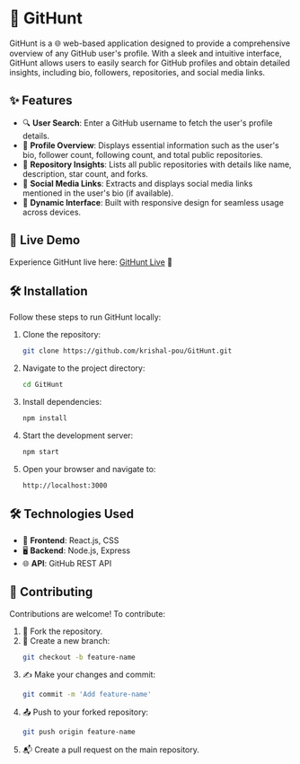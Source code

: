 # 🚀 GitHunt

GitHunt is a 🌐 web-based application designed to provide a comprehensive overview of any GitHub user's profile. With a sleek and intuitive interface, GitHunt allows users to easily search for GitHub profiles and obtain detailed insights, including bio, followers, repositories, and social media links.

## ✨ Features

- 🔍 **User Search**: Enter a GitHub username to fetch the user's profile details.
- 👤 **Profile Overview**: Displays essential information such as the user's bio, follower count, following count, and total public repositories.
- 📂 **Repository Insights**: Lists all public repositories with details like name, description, star count, and forks.
- 🔗 **Social Media Links**: Extracts and displays social media links mentioned in the user's bio (if available).
- 📱 **Dynamic Interface**: Built with responsive design for seamless usage across devices.

## 🔗 Live Demo

Experience GitHunt live here: [GitHunt Live](https://git-hunt-krish.vercel.app/) 🌟

## 🛠️ Installation

Follow these steps to run GitHunt locally:

1. Clone the repository:
   ```bash
   git clone https://github.com/krishal-pou/GitHunt.git
   ```
2. Navigate to the project directory:
   ```bash
   cd GitHunt
   ```
3. Install dependencies:
   ```bash
   npm install
   ```
4. Start the development server:
   ```bash
   npm start
   ```
5. Open your browser and navigate to:
   ```
   http://localhost:3000
   ```

## 🛠️ Technologies Used

- 🎨 **Frontend**: React.js, CSS
- 🖥️ **Backend**: Node.js, Express
- 🌐 **API**: GitHub REST API

## 🤝 Contributing

Contributions are welcome! To contribute:

1. 🍴 Fork the repository.
2. 🌱 Create a new branch:
   ```bash
   git checkout -b feature-name
   ```
3. ✍️ Make your changes and commit:
   ```bash
   git commit -m 'Add feature-name'
   ```
4. 📤 Push to your forked repository:
   ```bash
   git push origin feature-name
   ```
5. 📬 Create a pull request on the main repository.
